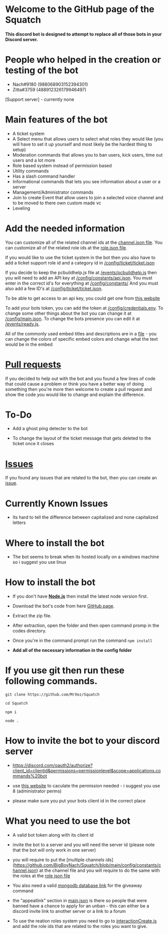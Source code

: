 # Welcome to the GitHub page of the Squatch
#### This discord bot is designed to attempt to replace all of those bots in your Discord server.


# People who helped in the creation or testing of the bot
* Nach#9180 (988068903152394301)
* Zitta#3759 (488912326179946497)



[Support server] - currently none

# Main features of the bot
* A ticket system
* A Select menu that allows users to select what roles they would like (you will have to set it up yourself and most likely be the hardest thing to setup)
* Moderation commands that allows you to ban users, kick users, time out users and a lot more
* Role based system instead of permission based
* Utility commands
* Has a slash command handler
* Informational commands that lets you see information about a user or a server
* Management/Administrator commands
* Join to create Event that allow users to join a selected voice channel and to be moved to there own custom made vc
* Leveling




# Add the needed information
You can customize all of the related channel ids at the [channel.json file](https://github.com/BigBoyNach/Squatch/blob/main/config/constants/channel.json).
You can customize all of the related role ids at the [role.json file](https://github.com/BigBoyNach/Squatch/blob/main/config/constants/roles.json).

If you would like to use the ticket system in the bot then you also have to add a ticket support role id and a category id in [/config/ticket/ticket.json](https://github.com/BigBoyNach/Squatch/tree/main/config/ticket/ticket.json)

If you decide to keep the pcbuildhelp.js file at [/events/pcbuildhelp.js](https://github.com/BigBoyNach/Squatch/tree/main/events/pcbuildhelp.js) then you will need to add an API key at [/config/constants/api.json](https://github.com/BigBoyNach/Squatch/blob/main/config/constants/api.json). You must enter in the correct id's for everything at [/config/constants/](https://github.com/BigBoyNach/Squatch/tree/main/config/constants) And you must also add a few ID's at [/config/ticket/ticket.json](https://github.com/BigBoyNach/Squatch/tree/main/config/ticket/ticket.json).


To be able to get access to an api key, you could get one from [this website](https://docs.japi.rest/#pc-part-picker=)


To add your bots token, you can add the token at [/config/credentials.env](https://github.com/BigBoyNach/Squatch/blob/main/config/credentials.env). To change some other things about the bot you can change it at [/config/main.json](https://github.com/BigBoyNach/Squatch/blob/main/config/main.json). To change the bots presence you can edit it at [/events/ready.js](https://github.com/BigBoyNach/Squatch/blob/main/events/ready.js).


All of the commonly used embed titles and descriptions are in a [file](https://github.com/BigBoyNach/Squatch/tree/main/config/embed/embedMSG.json) - you can change the colors of specific embed colors and change what the text would be in the embed




# [Pull requests](https://github.com/BigBoyNach/Squatch/pulls)
If you decided to help out with the bot and you found a few lines of code that could cause a problem or think you have a better way of doing something then you're more then welcome to create a pull request and show the code you would like to change and explain the difference.



# To-Do

* Add a ghost ping detecter to the bot

* To change the layout of the ticket message that gets deleted to the ticket once it closes



# [Issues](https://github.com/BigBoyNach/Squatch/issues)

If you found any issues that are related to the bot, then you can create an [issue](https://github.com/BigBoyNach/Squatch/issues).


# Currently Known Issues

* Its hard to tell the difference between capitalized and none capitalized letters 



# Where to install the bot

* The bot seems to break when its hosted locally on a windows machine so i suggest you use linux 


# How to install the bot

* If you don't have [**Node.js**](https://nodejs.org/en/) then install the latest node version first.

* Download the bot's code from here [GitHub page](https://github.com/BigBoyNach/Squatch/archive/refs/heads/main.zip).

* Extract the zip file.

* After extraction, open the folder and then open command promp in the codes directory.

* Once you're in the command prompt run the command `npm install`

* **Add all of the necessary information in the config folder**



# If you use git then run these following commands.

```
git clone https://github.com/MrXez/Squatch

cd Squatch

npm i

node .
```



# How to invite the bot to your discord server

* https://discord.com/oauth2/authorize?client_id=clientid&permissions=permissionlevel&scope=applications.commands%20bot

* use [this website](https://discordapi.com/permissions.html) to caculate the permission needed - i suggest you use 8 (administrator perms)

* please make sure you put your bots client id in the correct place





# What you need to use the bot

* A valid bot token along with its client id

* invite the bot to a server and you will need the server id (please note that the bot will only work in one server)

* you will require to put the [multiple channels ids] (https://github.com/BigBoyNach/Squatch/blob/main/config/constants/channel.json) at the channel file and you will require to do the same with the roles at the [role json file](https://github.com/BigBoyNach/Squatch/blob/main/config/constants/roles.json) 

* You also need a valid [mongodb database link](https://www.mongodb.com/) for the giveaway command

* the "appeallink" section in [main.json](https://github.com/BigBoyNach/Squatch/blob/main/config/main.json) is there so people that were banned have a chance to apply for an unban - this can either be a discord invite link to another server or a link to a forum

* To use the reation roles system you need to go to [interactionCreate.js](https://github.com/BigBoyNach/Squatch/blob/main/functions/interactionCreate.js) and add the role ids that are related to the roles you want to give. 
